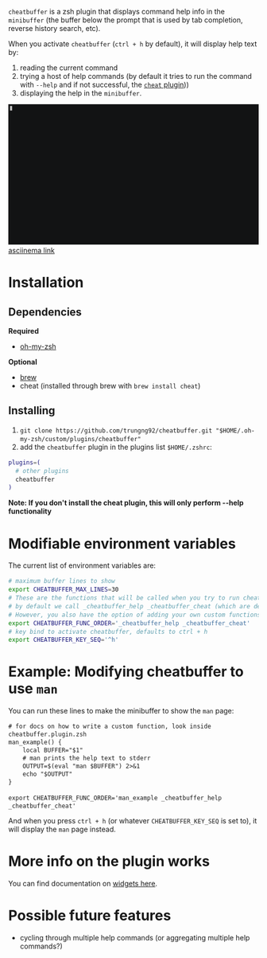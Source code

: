 `cheatbuffer` is a zsh plugin that displays command help info in the `minibuffer` (the buffer below the prompt that is used by tab completion, reverse history search, etc).

When you activate `cheatbuffer` (`ctrl + h` by default), it will display help text by:

1. reading the current command
1. trying a host of help commands (by default it tries to run the command with `--help` and if not successful, the [`cheat` plugin](https://github.com/chrisallenlane/cheat)))
1. displaying the help in the `minibuffer`.

![cheatbuffer demo](cheatbuffer-demo.gif)
[asciinema link](https://asciinema.org/a/Jd49MdRPhu7YFPF89sAsJStZE)

# Installation

## Dependencies

**Required**
- [oh-my-zsh](http://ohmyz.sh/)

**Optional**
- [brew](https://brew.sh/)
- cheat (installed through brew with `brew install cheat`)

## Installing

1. `git clone https://github.com/trungng92/cheatbuffer.git "$HOME/.oh-my-zsh/custom/plugins/cheatbuffer"`
1. add the `cheatbuffer` plugin in the plugins list `$HOME/.zshrc`:

```bash
plugins=(
  # other plugins
  cheatbuffer
)
```

**Note: If you don't install the cheat plugin, this will only perform --help functionality**

# Modifiable environment variables

The current list of environment variables are:

```bash
# maximum buffer lines to show
export CHEATBUFFER_MAX_LINES=30
# These are the functions that will be called when you try to run cheatbuffer
# by default we call _cheatbuffer_help _cheatbuffer_cheat (which are defined in the cheatbuffer plugin).
# However, you also have the option of adding your own custom functions
export CHEATBUFFER_FUNC_ORDER='_cheatbuffer_help _cheatbuffer_cheat'
# key bind to activate cheatbuffer, defaults to ctrl + h
export CHEATBUFFER_KEY_SEQ='^h'
```

# Example: Modifying cheatbuffer to use `man`

You can run these lines to make the minibuffer to show the `man` page:

```
# for docs on how to write a custom function, look inside cheatbuffer.plugin.zsh
man_example() {
    local BUFFER="$1"
    # man prints the help text to stderr
    OUTPUT=$(eval "man $BUFFER") 2>&1
    echo "$OUTPUT"
}

export CHEATBUFFER_FUNC_ORDER='man_example _cheatbuffer_help _cheatbuffer_cheat'
```

And when you press `ctrl + h` (or whatever `CHEATBUFFER_KEY_SEQ` is set to), it will display the `man` page instead.

# More info on the plugin works

You can find documentation on [widgets here](http://zsh.sourceforge.net/Doc/Release/Zsh-Line-Editor.html#Zle-Widgets).

# Possible future features

- cycling through multiple help commands (or aggregating multiple help commands?)